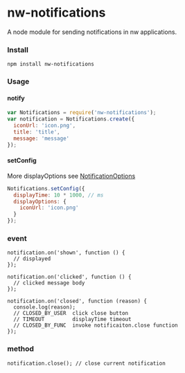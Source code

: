# nw-notifications
A node module for sending notifications in nw applications.

### Install
```
npm install nw-notifications
```

### Usage

#### notify

```javascript
var Notifications = require('nw-notifications');
var notification = Notifications.create({
  iconUrl: 'icon.png',
  title: 'title',
  message: 'message'
});
```

#### setConfig

More displayOptions see [NotificationOptions](https://developer.chrome.com/extensions/notifications#type-NotificationOptions)

```javascript
Notifications.setConfig({
  displayTime: 10 * 1000, // ms
  displayOptions: {
    iconUrl: 'icon.png'
  }
});
```

### event

```
notification.on('shown', function () {
  // displayed
});

notification.on('clicked', function () {
  // clicked message body
});

notification.on('closed', function (reason) {
  console.log(reason); 
  // CLOSED_BY_USER  click close button
  // TIMEOUT         displayTime timeout
  // CLOSED_BY_FUNC  invoke notificaiton.close function
});

```

### method

```
notification.close(); // close current notification
```